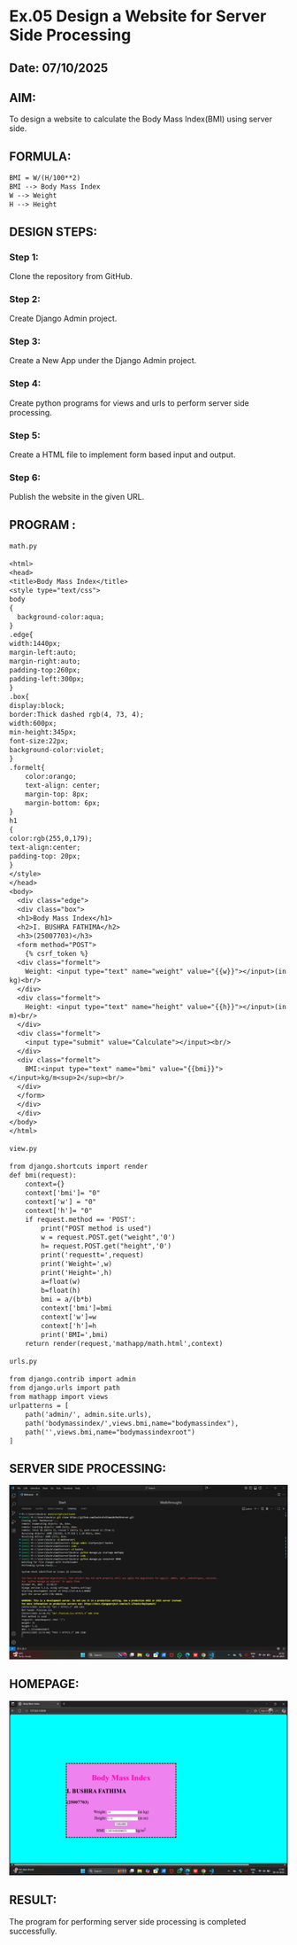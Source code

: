 # Ex.05 Design a Website for Server Side Processing
## Date: 07/10/2025

## AIM:
 To design a website to calculate the Body Mass Index(BMI) using server side. 


## FORMULA:
``` 
BMI = W/(H/100**2)
BMI --> Body Mass Index
W --> Weight
H --> Height
```

## DESIGN STEPS:

### Step 1:
Clone the repository from GitHub.

### Step 2:
Create Django Admin project. 

### Step 3:
Create a New App under the Django Admin project.

### Step 4:
Create python programs for views and urls to perform server side processing.

### Step 5:
Create a HTML file to implement form based input and output.

### Step 6:
Publish the website in the given URL.

## PROGRAM :
```
math.py

<html>
<head>
<title>Body Mass Index</title>
<style type="text/css">
body
{
  background-color:aqua;
}
.edge{
width:1440px;
margin-left:auto;
margin-right:auto;
padding-top:260px;
padding-left:300px;    
}
.box{
display:block;
border:Thick dashed rgb(4, 73, 4);
width:600px;
min-height:345px;
font-size:22px;
background-color:violet;    
}
.formelt{
    color:orango;
    text-align: center;
    margin-top: 8px;
    margin-bottom: 6px;
}
h1
{
color:rgb(255,0,179);
text-align:center;
padding-top: 20px;
}
</style>
</head>
<body>
  <div class="edge">
  <div class="box">
  <h1>Body Mass Index</h1>
  <h2>I. BUSHRA FATHIMA</h2>
  <h3>(25007703)</h3>
  <form method="POST">
    {% csrf_token %}
  <div class="formelt">
    Weight: <input type="text" name="weight" value="{{w}}"></input>(in kg)<br/>
  </div>
  <div class="formelt">
    Height: <input type="text" name="height" value="{{h}}"></input>(in m)<br/>
  </div>
  <div class="formelt">
    <input type="submit" value="Calculate"></input><br/>
  </div>
  <div class="formelt">
    BMI:<input type="text" name="bmi" value="{{bmi}}"></input>kg/m<sup>2</sup><br/>
  </div>
  </form> 
  </div>
  </div>
</body>
</html>

view.py

from django.shortcuts import render
def bmi(request):
    context={}
    context['bmi']= "0"
    context['w'] = "0"
    context['h']= "0"
    if request.method == 'POST':
        print("POST method is used")
        w = request.POST.get("weight",'0')
        h= request.POST.get("height",'0')
        print('requestt=',request)
        print('Weight=',w)
        print('Height=',h)
        a=float(w)
        b=float(h)
        bmi = a/(b*b)
        context['bmi']=bmi
        context['w']=w
        context['h']=h
        print('BMI=',bmi)
    return render(request,'mathapp/math.html',context)

urls.py

from django.contrib import admin
from django.urls import path
from mathapp import views
urlpatterns = [
    path('admin/', admin.site.urls),
    path('bodymassindex/',views.bmi,name="bodymassindex"),
    path('',views.bmi,name="bodymassindexroot")
]
```

## SERVER SIDE PROCESSING:
![alt text](<Screenshot 2025-10-05 225209.png>)

## HOMEPAGE:
![alt text](<Screenshot 2025-10-09 174711.png>)

## RESULT:
The program for performing server side processing is completed successfully.
